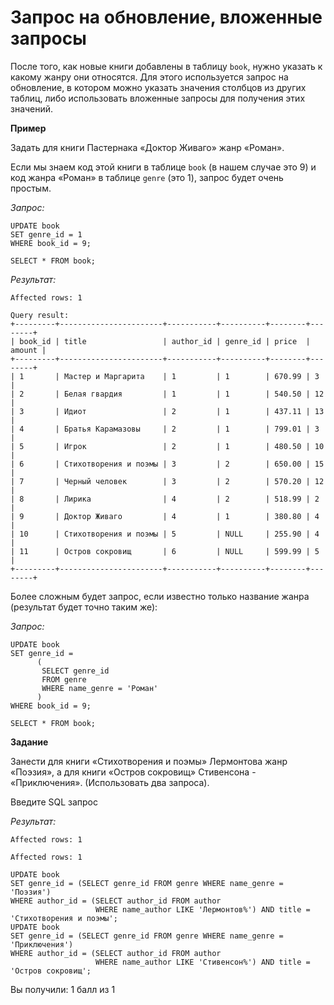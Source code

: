 # Запрос на обновление, вложенные запросы

После того, как новые книги добавлены в таблицу `book`, нужно указать к какому жанру они относятся. Для этого используется запрос на обновление, в котором можно указать значения столбцов из других таблиц, либо использовать вложенные запросы для получения этих значений.

**Пример**

Задать для книги Пастернака «Доктор Живаго»  жанр «Роман».

Если мы знаем код этой книги в таблице `book` (в нашем случае это 9) и код жанра «Роман» в таблице `genre` (это 1), запрос будет очень простым.

*Запрос:*

```mysql
UPDATE book
SET genre_id = 1
WHERE book_id = 9;

SELECT * FROM book;
```

*Результат:*

```mysql
Affected rows: 1

Query result:
+---------+-----------------------+-----------+----------+--------+--------+
| book_id | title                 | author_id | genre_id | price  | amount |
+---------+-----------------------+-----------+----------+--------+--------+
| 1       | Мастер и Маргарита    | 1         | 1        | 670.99 | 3      |
| 2       | Белая гвардия         | 1         | 1        | 540.50 | 12     |
| 3       | Идиот                 | 2         | 1        | 437.11 | 13     |
| 4       | Братья Карамазовы     | 2         | 1        | 799.01 | 3      |
| 5       | Игрок                 | 2         | 1        | 480.50 | 10     |
| 6       | Стихотворения и поэмы | 3         | 2        | 650.00 | 15     |
| 7       | Черный человек        | 3         | 2        | 570.20 | 12     |
| 8       | Лирика                | 4         | 2        | 518.99 | 2      |
| 9       | Доктор Живаго         | 4         | 1        | 380.80 | 4      |
| 10      | Стихотворения и поэмы | 5         | NULL     | 255.90 | 4      |
| 11      | Остров сокровищ       | 6         | NULL     | 599.99 | 5      |
+---------+-----------------------+-----------+----------+--------+--------+
```

Более сложным будет запрос, если известно только название жанра (результат будет точно таким же):

*Запрос:*

```mysql
UPDATE book
SET genre_id = 
      (
       SELECT genre_id 
       FROM genre 
       WHERE name_genre = 'Роман'
      )
WHERE book_id = 9;

SELECT * FROM book;
```

**Задание**

Занести для книги «Стихотворения и поэмы» Лермонтова жанр «Поэзия», а для книги «Остров сокровищ» Стивенсона - «Приключения». (Использовать два запроса).

Введите SQL запрос

*Результат:*

```mysql
Affected rows: 1

Affected rows: 1
```

```mysql
UPDATE book
SET genre_id = (SELECT genre_id FROM genre WHERE name_genre = 'Поэзия')
WHERE author_id = (SELECT author_id FROM author
                   WHERE name_author LIKE 'Лермонтов%') AND title = 'Стихотворения и поэмы';
UPDATE book
SET genre_id = (SELECT genre_id FROM genre WHERE name_genre = 'Приключения')
WHERE author_id = (SELECT author_id FROM author
                   WHERE name_author LIKE 'Стивенсон%') AND title = 'Остров сокровищ';
```

Вы получили: 1 балл из 1
